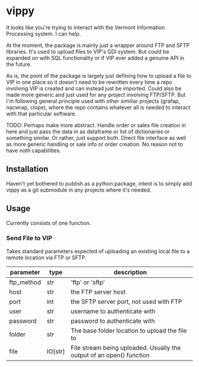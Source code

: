 # vippy

It looks like you're trying to interact with the Vermont Information Processing system. I can help.

At the moment, the package is mainly just a wrapper around FTP and SFTP libraries. It's used to upload files to VIP's GDI system. But could be expanded on with SQL functionality or if VIP ever added a genuine API in the future.

As is, the point of the package is largely just defining how to upload a file to VIP in one place so it doesn't need to be rewritten every time a repo involving VIP is created and can instead just be imported. Could also be made more generic and just used for any project involving FTP/SFTP. But I'm following general principle used with other similiar projects (grafap, nacwrap, clope), where the repo contains whatever all is needed to interact with that particular software.

TODO: Perhaps make more abstract. Handle order or sales file creation in here and just pass the data in as dataframe or list of dictionaries or something similar. Or rather, just support both. Direct file interface as well as more generic handling or sale info or order creation. No reason not to have noth capabilities.

## Installation

Haven't yet bothered to publish as a python package, intent is to simply add vippy as a git submodule in any projects where it's needed.

## Usage

Currently consists of one function.

### Send File to VIP

Takes standard parameters expected of uploading an existing local file to a remote location via FTP or SFTP.

| parameter | type | description |
| - | - | - |
| ftp_method | str | 'ftp' or 'sftp' |
| host | str | the FTP server host |
| port | int | the SFTP server port, not used with FTP |
| user | str | username to authenticate with |
| password | str | password to authenticate with |
| folder | str | The base folder location to upload the file to |
| file | IO[str] | File stream being uploaded. Usually the output of an open() function |
